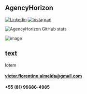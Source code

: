 ## AgencyHorizon
[![Linkedin](https://img.shields.io/badge/LinkedIn-0077B5?style=for-the-badge&logo=linkedin&logoColor=white)](https://www.linkedin.com/in/victor-florentino-06a462196/)
[![Instagran](https://img.shields.io/badge/Instagram-E4405F?style=for-the-badge&logo=instagram&logoColor=white)](https://www.instagram.com/victorflorentino52/?next=%2F)

![AgencyHorizon GitHub stats](https://github-readme-stats.vercel.app/api?username=AgencyHorizon&show_icons=true&theme=radical)

![image](https://github.com/AgencyHorizon/AgencyHorizon/assets/174064927/791c6d3c-9bca-4ec9-ad7c-6516e8513c6b)
## text
<p>lotem</p>

#### victor.florentino.almeida@gmail.com
#### +55 (81) 99686-4985
